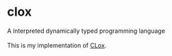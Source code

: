 # clox

A interpreted dynamically typed programming language <br/><br/>
This is my implementation of [CLox](https://craftinginterpreters.com/).
